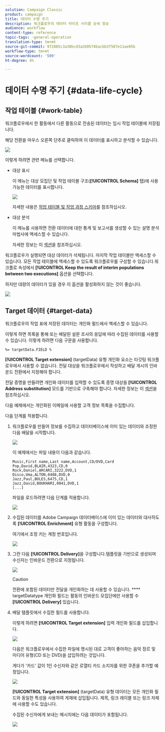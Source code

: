 ```yaml
---
solution: Campaign Classic
product: campaign
title: 데이터 수명 주기
description: 워크플로우의 데이터 라이프 사이클 상세 정보
audience: workflow
content-type: reference
topic-tags: -general-operation
translation-type: tm+mt
source-git-commit: 972885c3a38bcd3a260574bacbb3f507e11ae05b
workflow-type: tm+mt
source-wordcount: '509'
ht-degree: 4%

---
```



# 데이터 수명 주기 {#data-life-cycle}

## 작업 테이블 {#work-table}

워크플로우에서 한 활동에서 다른 활동으로 전송된 데이터는 임시 작업 테이블에 저장됩니다.

해당 전환을 마우스 오른쪽 단추로 클릭하여 이 데이터를 표시하고 분석할 수 있습니다.

![](assets/wf-right-click-analyze.png)

이렇게 하려면 관련 메뉴를 선택합니다.

* 대상 표시

   이 메뉴는 대상 모집단 및 작업 테이블 구조(**[!UICONTROL Schema]** 탭)에 사용 가능한 데이터를 표시합니다.

   ![](assets/wf-right-click-display.png)

   자세한 내용은 [작업 테이블 및 작업 과정 스키마](../../workflow/using/monitoring-workflow-execution.md#worktables-and-workflow-schema)를 참조하십시오.

* 대상 분석

   이 메뉴를 사용하면 전환 데이터에 대한 통계 및 보고서를 생성할 수 있는 설명 분석 마법사에 액세스할 수 있습니다.

   자세한 정보는 이 [섹션](../../reporting/using/using-the-descriptive-analysis-wizard.md)을 참조하십시오.

워크플로우가 실행되면 대상 데이터가 삭제됩니다. 마지막 작업 테이블만 액세스할 수 있습니다. 모든 작업 테이블에 액세스할 수 있도록 워크플로우를 구성할 수 있습니다.워크플로 속성에서 **[!UICONTROL Keep the result of interim populations between two executions]** 옵션을 선택합니다.

하지만 대량의 데이터가 있을 경우 이 옵션을 활성화하지 않는 것이 좋습니다.

![](assets/wf-purge-data-option.png)

## Target 데이터 {#target-data}

워크플로우의 작업 표에 저장된 데이터는 개인화 필드에서 액세스할 수 있습니다.

이렇게 하면 목록을 통해 또는 배달된 설문 조사의 응답에 따라 수집된 데이터를 사용할 수 있습니다. 이렇게 하려면 다음 구문을 사용합니다.

```
%= targetData.FIELD %
```

**[!UICONTROL Target extension]** (targetData) 유형 개인화 요소는 타깃팅 워크플로우에서 사용할 수 없습니다. 전달 대상을 워크플로우에서 작성하고 배달 게시의 인바운드 전환에서 지정해야 합니다.

전달 증명을 만들려면 개인화 데이터를 입력할 수 있도록 증명 대상을 **[!UICONTROL Address substitution]** 모드를 기반으로 구축해야 합니다. 자세한 정보는 이 [섹션](../../delivery/using/steps-defining-the-target-population.md#using-address-substitution-in-proof)을 참조하십시오.

다음 예제에서는 개인화된 이메일에 사용할 고객 정보 목록을 수집합니다.

다음 단계를 적용합니다.

1. 워크플로우를 만들어 정보를 수집하고 데이터베이스에 이미 있는 데이터와 조정한 다음 배달을 시작합니다.

   ![](assets/wf-targetdata-sample-1.png)

   이 예제에서는 파일 내용이 다음과 같습니다.

   ```
   Music,First name,Last name,Account,CD/DVD,Card
   Pop,David,BLAIR,4323,CD,0
   Rock,Daniel,ARCARI,3222,DVD,1
   Disco,Uma,ALTON,0488,DVD,0
   Jazz,Paul,BOLES,6475,CD,1
   Jazz,David,BOUKHARI,0841,DVD,1
   [...]
   ```

   파일을 로드하려면 다음 단계를 적용합니다.

   ![](assets/wf-targetdata-sample-2.png)

1. 수집된 데이터를 Adobe Campaign 데이터베이스에 이미 있는 데이터와 대사하도록 **[!UICONTROL Enrichment]** 유형 활동을 구성합니다.

   여기에서 조정 키는 계정 번호입니다.

   ![](assets/wf-targetdata-sample-3.png)

1. 그런 다음 **[!UICONTROL Delivery]**&#x200B;을 구성합니다.템플릿을 기반으로 생성되며 수신자는 인바운드 전환으로 지정됩니다.

   ![](assets/wf-targetdata-sample-4.png)

   >[!CAUTION]
   >
   >전환에 포함된 데이터만 전달을 개인화하는 데 사용할 수 있습니다. **** targetDatatype 개인화 필드는 활동의 인바운드 모집단에만 사용할 수  **[!UICONTROL Delivery]** 있습니다.

1. 배달 템플릿에서 수집한 필드를 사용합니다.

   이렇게 하려면 **[!UICONTROL Target extension]** 입력 개인화 필드를 삽입합니다.

   ![](assets/wf-targetdata-sample-5.png)

   다음은 워크플로우에서 수집한 파일에 명시된 대로 고객이 좋아하는 음악 장르 및 미디어 유형(CD 또는 DVD)을 삽입하려는 것입니다.

   게다가 &#39;카드&#39; 값이 1인 수신자와 같은 로열티 카드 소지자를 위한 쿠폰을 추가할 예정입니다.

   ![](assets/wf-targetdata-sample-6.png)

   **[!UICONTROL Target extension]** (targetData) 유형 데이터는 모든 개인화 필드와 동일한 특성을 사용하여 게재에 삽입됩니다. 제목, 링크 레이블 또는 링크 자체에 사용할 수도 있습니다.

   수집된 수신자에게 보내는 메시지에는 다음 데이터가 포함됩니다.

   ![](assets/wf-targetdata-sample-7.png)
